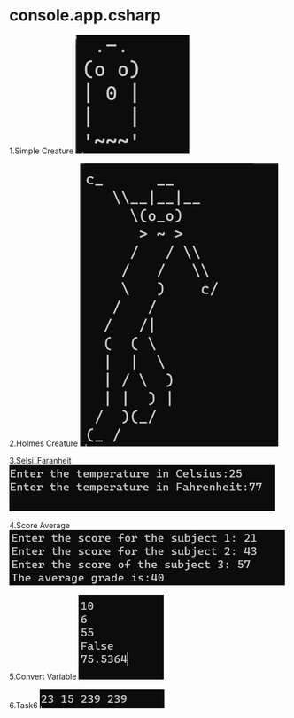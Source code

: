 # console.app.csharp

1.Simple Creature
![Simple Creature](simplecreature.png)

2.Holmes Creature
![Holmes Creature](holmescreature.png)

3.Selsi_Faranheit
![Selsi Faranheit](selsifaranheit.png)

4.Score Average
![Score Average](scoreaverage.png)

5.Convert Variable
![Convert Variable](convertvariable.png)

6.Task6
![Task6](task6.png)
